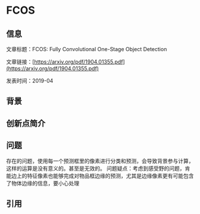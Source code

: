 # FCOS

## 信息

文章标题：FCOS: Fully Convolutional One-Stage Object Detection 

文章链接：[https://arxiv.org/pdf/1904.01355.pdf](https://arxiv.org/pdf/1904.01355.pdf)

发表时间：2019-04


## 背景


## 创新点简介


## 问题
存在的问题，使用每一个预测框里的像素进行分类和预测，会导致背景参与计算，这样的运算是没有意义的。甚至是无效的。
问题疑点：考虑到感受野的问题，肯能边上的特征像素也能够完成对物品框边缘的预测，尤其是边缘像素更有可能包含了物体边缘的信息，要小心处理


## 引用